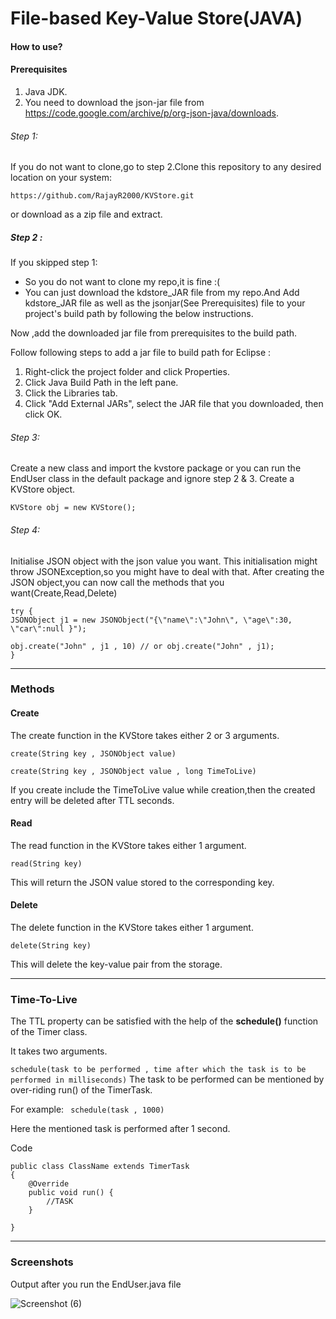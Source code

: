 # File-based Key-Value Store(JAVA)

#### How to use?
#### Prerequisites
1. Java JDK.
2. You need to download the json-jar file from https://code.google.com/archive/p/org-json-java/downloads.

###### Step 1:
If you do not want to clone,go to step 2.Clone this repository to any desired location on your system:

`https://github.com/RajayR2000/KVStore.git` 

or download as a zip file and extract.

##### Step 2 :
If you skipped step 1:
   + So you do not want to clone my repo,it is fine :(
   + You can just download the kdstore_JAR file from my repo.And Add kdstore_JAR file as well as the jsonjar(See Prerequisites) file to your project's build path by following the below instructions.
   
Now ,add the downloaded jar file from prerequisites to the build path.

Follow following steps to add a jar file to build path for Eclipse : 

1. Right-click the project folder and click Properties.
2. Click Java Build Path in the left pane.
3. Click the Libraries tab.
4. Click "Add External JARs", select the JAR file that you downloaded, then click OK.
   


###### Step 3:
Create a new class and import the kvstore package or you can run the EndUser class in the default package and ignore step 2 & 3.
Create a KVStore object.

`KVStore obj = new KVStore();`

###### Step 4:
Initialise JSON object with the json value you want.
This initialisation might throw JSONException,so you might have to deal with that.
After creating the JSON object,you can now call the methods that you want(Create,Read,Delete)

```
try {
JSONObject j1 = new JSONObject("{\"name\":\"John\", \"age\":30, \"car\":null }");

obj.create("John" , j1 , 10) // or obj.create("John" , j1);
}
```
__________________

    
### Methods
#### Create
The create function in the KVStore takes either 2 or 3 arguments.

`create(String key , JSONObject value)`

`create(String key , JSONObject value , long TimeToLive)`

If you create include the TimeToLive value while creation,then the created entry will be deleted after TTL seconds.

#### Read
The read function in the KVStore takes either 1 argument.

`read(String key)`

This will return the JSON value stored to the corresponding key.


#### Delete
The delete function in the KVStore takes either 1 argument.

`delete(String key)`

This will delete the key-value pair from the storage.

_____________________

### Time-To-Live

The TTL property can be satisfied with the help of the **schedule()** function of the Timer class.

It takes two arguments.

`schedule(task to be performed , time after which the task is to be performed in milliseconds)`
The task to be performed can be mentioned by over-riding run() of the TimerTask.

For example:  ` schedule(task , 1000)` 

Here the mentioned task is performed after 1 second.

Code 
```
public class ClassName extends TimerTask
{
    @Override
    public void run() {
        //TASK
    }

}
```
___________________________
### Screenshots

Output after you run the EndUser.java file

![Screenshot (6)](https://user-images.githubusercontent.com/28715027/103212927-30bfca00-4932-11eb-9fde-75b913e69f29.png)

